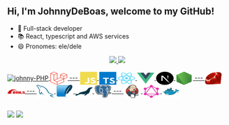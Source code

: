 ## Hi, I'm JohnnyDeBoas, welcome to my GitHub!

- 💼 Full-stack developer
- 📚 React, typescript and AWS services
- 😄 Pronomes: ele/dele

<div align="center">
  <a href="https://github.com/JohnnyDeBoas">
  <img height="180em" src="https://github-readme-stats.vercel.app/api?username=JohnnyDeBoas&show_icons=true&theme=tokyonight&include_all_commits=true&count_private=true"/>
  <img height="180em" src="https://github-readme-stats.vercel.app/api/top-langs/?username=JohnnyDeBoas&layout=compact&langs_count=6&theme=tokyonight"/>
</div>
  <div style="display: inline_block"><br>
  <img align="center" alt="johnny-PHP" height="30" width="40" src="https://cdn.jsdelivr.net/gh/devicons/devicon/icons/php/php-original.svg" />
  <img align="center" alt="johnny-Rails" height="30" width="40" src="https://raw.githubusercontent.com/devicons/devicon/master/icons/laravel/laravel-original.svg">
  ---
  <img align="center" alt="johnny-Js" height="30" width="40" src="https://raw.githubusercontent.com/devicons/devicon/master/icons/javascript/javascript-plain.svg">
  <img align="center" alt="johnny-Ts" height="30" width="40" src="https://raw.githubusercontent.com/devicons/devicon/master/icons/typescript/typescript-plain.svg">
  <img align="center" alt="johnny-React" height="30" width="40" src="https://raw.githubusercontent.com/devicons/devicon/master/icons/react/react-original.svg">
  <img align="center" alt="johnny-React" height="30" width="40" src="https://raw.githubusercontent.com/devicons/devicon/master/icons/vuejs/vuejs-original.svg">
  <img align="center" alt="johnny-Rails" height="30" width="40" src="https://raw.githubusercontent.com/devicons/devicon/master/icons/nextjs/nextjs-original.svg">
  <img align="center" alt="johnny-Rails" height="30" width="40" src="https://raw.githubusercontent.com/devicons/devicon/master/icons/nodejs/nodejs-original.svg">
     ---
  <img align="center" alt="johnny-Ruby" height="30" width="40" src="https://raw.githubusercontent.com/devicons/devicon/master/icons/ruby/ruby-original.svg">
  <img align="center" alt="johnny-Rails" height="30" width="40" src="https://raw.githubusercontent.com/devicons/devicon/master/icons/rails/rails-plain-wordmark.svg">
  ---
  <img align="center" alt="johnny-Rails" height="30" width="40" src="https://raw.githubusercontent.com/devicons/devicon/master/icons/mysql/mysql-original.svg">
  <img align="center" alt="johnny-Rails" height="30" width="40" src="https://raw.githubusercontent.com/devicons/devicon/master/icons/sqlite/sqlite-original.svg">
  <img align="center" alt="johnny-Rails" height="30" width="40" src="https://raw.githubusercontent.com/devicons/devicon/master/icons/mariadb/mariadb-original.svg">
  <img align="center" alt="johnny-Rails" height="30" width="40" src="https://raw.githubusercontent.com/devicons/devicon/master/icons/postgresql/postgresql-original.svg">
  ---
  <img align="center" alt="johnny-Rails" height="30" width="40" src="https://raw.githubusercontent.com/devicons/devicon/master/icons/jenkins/jenkins-original.svg">
  <img align="center" alt="johnny-Rails" height="30" width="40" src="https://raw.githubusercontent.com/devicons/devicon/master/icons/graphql/graphql-plain.svg">
  <img align="center" alt="johnny-Rails" height="30" width="40" src="https://raw.githubusercontent.com/devicons/devicon/master/icons/docker/docker-original.svg">

</div>
</div>
  
  
  ##
 
<div> 
  <a href = "mailto:johnnydeboas@gmail.com"><img src="https://img.shields.io/badge/-Gmail-%23333?style=for-the-badge&logo=gmail&logoColor=white" target="_blank"></a>
  <a href="https://www.linkedin.com/in/joao-lucas-johnnydeboas/" target="_blank"><img src="https://img.shields.io/badge/-LinkedIn-%230077B5?style=for-the-badge&logo=linkedin&logoColor=white" target="_blank"></a> 
 
   <!--- ![Snake animation](https://github.com/JohnnyDeBoas/JohnnyDeBoas/blob/output/github-contribution-grid-snake.svg)-->
</div>
